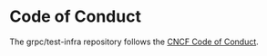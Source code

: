 # Code of Conduct

The grpc/test-infra repository follows the
[CNCF Code of Conduct](https://github.com/cncf/foundation/blob/master/code-of-conduct.md).

